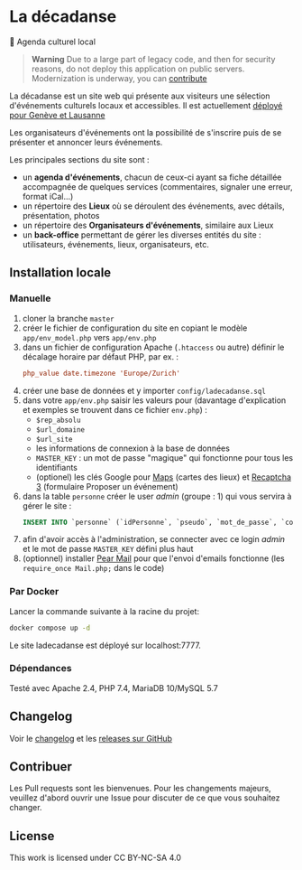 # La décadanse
📅 Agenda culturel local

> **Warning**
> Due to a large part of legacy code, and then for security reasons, do not deploy this application on public servers. Modernization is underway, you can [contribute](https://github.com/agilare/ladecadanse/blob/master/README.md#contribuer)

La décadanse est un site web qui présente aux visiteurs une sélection d'événements culturels locaux et accessibles. Il est actuellement [déployé pour Genève et Lausanne](https://ladecadanse.darksite.ch/)

Les organisateurs d'événements ont la possibilité de s'inscrire puis de se présenter et annoncer leurs événements.

Les principales sections du site sont :
- un **agenda d'événements**, chacun de ceux-ci ayant sa fiche détaillée accompagnée de quelques services (commentaires, signaler une erreur, format iCal...)
- un répertoire des **Lieux** où se déroulent des événements, avec détails, présentation, photos
- un répertoire des **Organisateurs d'événements**, similaire aux Lieux
- un **back-office** permettant de gérer les diverses entités du site : utilisateurs, événements, lieux, organisateurs, etc.

## Installation locale

### Manuelle
1. cloner la branche `master`
1. créer le fichier de configuration du site en copiant le modèle `app/env_model.php` vers `app/env.php`
1. dans un fichier de configuration Apache (`.htaccess` ou autre) définir le décalage horaire par défaut PHP, par ex. :
    ```ini
    php_value date.timezone 'Europe/Zurich'
    ```
1. créer une base de données et y importer `config/ladecadanse.sql`
1. dans votre `app/env.php` saisir les valeurs pour (davantage d'explication et exemples se trouvent dans ce fichier `env.php`) :
    - `$rep_absolu`
    - `$url_domaine`
    - `$url_site` 
    - les informations de connexion à la base de données
    - `MASTER_KEY` : un mot de passe "magique" qui fonctionne pour tous les identifiants
    - (optionel) les clés Google pour [Maps](https://developers.google.com/maps/documentation/javascript/get-api-key) (cartes des lieux) et [Recaptcha 3](https://www.google.com/recaptcha/intro/v3.html) (formulaire Proposer un événement)
1. dans la table `personne` créer le user *admin* (groupe : 1) qui vous servira à gérer le site :  
    ```sql
    INSERT INTO `personne` (`idPersonne`, `pseudo`, `mot_de_passe`, `cookie`, `session`, `ip`, `groupe`, `statut`, `nom`, `prenom`, `affiliation`, `adresse`, `region`, `telephone`, `email`, `URL`, `signature`, `avec_affiliation`, `notification_commentaires`, `gds`, `actif`, `remarque`, `dateAjout`, `date_derniere_modif`) VALUES (NULL, 'admin', '', '', '', '', '1', 'actif', '', '', '', '', 'ge', '', '', '', 'pseudo', 'non', 'non', '', '1', '', '0000-00-00 00:00:00.000000', '0000-00-00 00:00:00.000000');
    ```
1. afin d'avoir accès à l'administration, se connecter avec ce login *admin* et le mot de passe `MASTER_KEY` défini plus haut 
1. (optionnel) installer [Pear Mail](https://pear.php.net/package/Mail/) pour que l'envoi d'emails fonctionne (les `require_once Mail.php;` dans le code)

### Par Docker
Lancer la commande suivante à la racine du projet:
```sh
docker compose up -d
```
Le site ladecadanse est déployé sur localhost:7777.

### Dépendances
Testé avec Apache 2.4, PHP 7.4, MariaDB 10/MySQL 5.7

## Changelog
Voir le [changelog](CHANGELOG.md) et les [releases sur GitHub](https://github.com/agilare/ladecadanse/releases)

## Contribuer
Les Pull requests sont les bienvenues. Pour les changements majeurs, veuillez d'abord ouvrir une Issue pour discuter de ce que vous souhaitez changer.

## License
This work is licensed under CC BY-NC-SA 4.0 